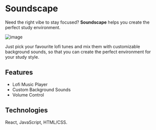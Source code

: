 # Soundscape

Need the right vibe to stay focused? **Soundscape** helps you create the perfect study environment.

![image](https://github.com/user-attachments/assets/c07bcc20-b33a-4b42-999a-186b08757839)


Just pick your favourite lofi tunes and mix them with customizable background sounds, so that you can create the perfect environment for your study style.

## Features
- Lofi Music Player
- Custom Background Sounds
- Volume Control

## Technologies
React, JavaScript, HTML/CSS.
